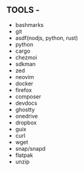 ## TOOLS -
- bashmarks
- git
- asdf(nodjs, python, rust)
- python
- cargo
- chezmoi
- sdkman
- zed
- neovim
- docker
- firefox
- composer
- devdocs
- ghostty
- onedrive
- dropbox
- guix
- curl
- wget
- snap/snapd
- flatpak
- unzip
